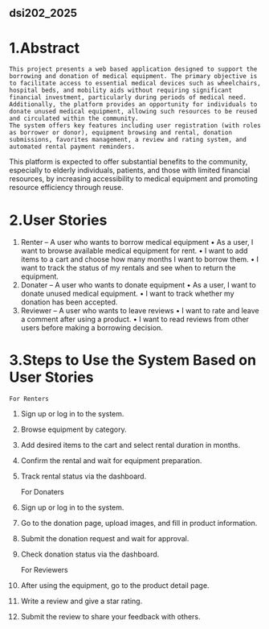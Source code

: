 ## dsi202_2025

# 1.Abstract
	This project presents a web based application designed to support the borrowing and donation of medical equipment. The primary objective is to facilitate access to essential medical devices such as wheelchairs, hospital beds, and mobility aids without requiring significant financial investment, particularly during periods of medical need. Additionally, the platform provides an opportunity for individuals to donate unused medical equipment, allowing such resources to be reused and circulated within the community.
	The system offers key features including user registration (with roles as borrower or donor), equipment browsing and rental, donation submissions, favorites management, a review and rating system, and automated rental payment reminders.
This platform is expected to offer substantial benefits to the community, especially to elderly individuals, patients, and those with limited financial resources, by increasing accessibility to medical equipment and promoting resource efficiency through reuse.

# 2.User Stories
1. Renter – A user who wants to borrow medical equipment
•	As a user, I want to browse available medical equipment for rent.
•	I want to add items to a cart and choose how many months I want to borrow them.
•	I want to track the status of my rentals and see when to return the equipment.
2. Donater – A user who wants to donate equipment
•	As a user, I want to donate unused medical equipment.
•	I want to track whether my donation has been accepted.
3. Reviewer – A user who wants to leave reviews
•	I want to rate and leave a comment after using a product.
•	I want to read reviews from other users before making a borrowing decision.



# 3.Steps to Use the System Based on User Stories
	For Renters
1.	Sign up or log in to the system.
2.	Browse equipment by category.
3.	Add desired items to the cart and select rental duration in months.
4.	Confirm the rental and wait for equipment preparation.
5.	Track rental status via the dashboard.

	For Donaters
1.	Sign up or log in to the system.
2.	Go to the donation page, upload images, and fill in product information.
3.	Submit the donation request and wait for approval.
4.	Check donation status via the dashboard.

	For Reviewers
1.	After using the equipment, go to the product detail page.
2.	Write a review and give a star rating.
3.	Submit the review to share your feedback with others.

